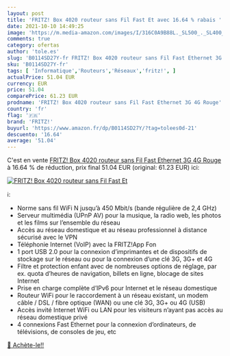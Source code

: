 ```yaml
---
layout: post
title: 'FRITZ! Box 4020 routeur sans Fil Fast Et avec 16.64 % rabais '
date: 2021-10-10 14:49:25
image: 'https://m.media-amazon.com/images/I/316C0A9B88L._SL500_._SL400_.jpg'
comments: true
category: ofertas
author: 'tole.es'
slug: 'B0114SD27Y-fr FRITZ! Box 4020 routeur sans Fil Fast Ethernet 3G 4G Rouge'
sku: 'B0114SD27Y-fr'
tags: [ 'Informatique','Routeurs','Réseaux','fritz!', ]
actualPrice: 51.04 EUR
currency: EUR
price: 51.04
comparePrice: 61.23 EUR
prodname: 'FRITZ! Box 4020 routeur sans Fil Fast Ethernet 3G 4G Rouge'
country: 'fr'
flag: '🇫🇷'
brand: 'FRITZ!'
buyurl: 'https://www.amazon.fr/dp/B0114SD27Y/?tag=tolees0d-21'
descuento: '16.64'
average: '51.04'
---
```


C'est en vente [FRITZ! Box 4020 routeur sans Fil Fast Ethernet 3G 4G Rouge](https://www.amazon.fr/dp/B0114SD27Y/?tag=tolees0d-21)  à  16.64 % de réduction, prix final  51.04 EUR (original: 61.23 EUR) ici:

[![FRITZ! Box 4020 routeur sans Fil Fast Et](https://m.media-amazon.com/images/I/316C0A9B88L._SL500_._SL400_.jpg)](https://www.amazon.fr/dp/B0114SD27Y/?tag=tolees0d-21)

ℹ️:

- Norme sans fil WiFi N jusqu’à 450 Mbit/s (bande régulière de 2,4 GHz)
- Serveur multimédia (UPnP AV) pour la musique, la radio web, les photos et les films sur l’ensemble du réseau
- Accès au réseau domestique et au réseau professionnel à distance sécurisé avec le VPN
- Téléphonie Internet (VoIP) avec la FRITZ!App Fon
- 1 port USB 2.0 pour la connexion d’imprimantes et de dispositifs de stockage sur le réseau ou pour la connexion d’une clé 3G, 3G+ et 4G
- Filtre et protection enfant avec de nombreuses options de réglage, par ex. quota d’heures de navigation, billets en ligne, blocage de sites Internet
- Prise en charge complète d’IPv6 pour Internet et le réseau domestique
- Routeur WiFi pour le raccordement à un réseau existant, un modem câble / DSL / fibre optique (WAN) ou une clé 3G, 3G+ ou 4G (USB)
- Accès invité Internet WiFi ou LAN pour les visiteurs n’ayant pas accès au réseau domestique privé
- 4 connexions Fast Ethernet pour la connexion d’ordinateurs, de télévisions, de consoles de jeu, etc

[🛒 Achète-le!!](https://www.amazon.fr/dp/B0114SD27Y/?tag=tolees0d-21)
